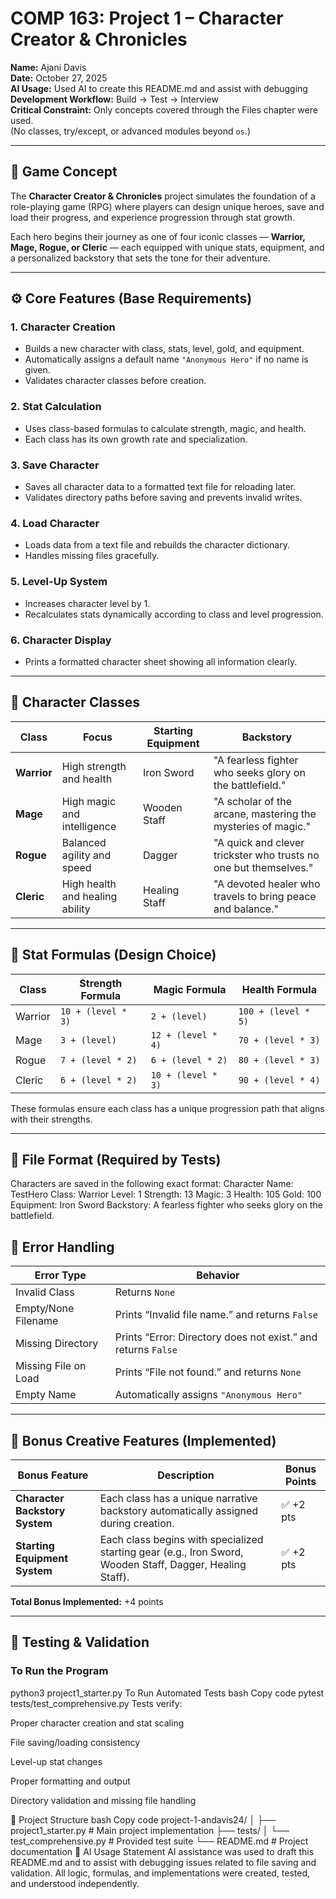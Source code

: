# COMP 163: Project 1 – Character Creator & Chronicles

**Name:** Ajani Davis  
**Date:** October 27, 2025  
**AI Usage:** Used AI to create this README.md and assist with debugging  
**Development Workflow:** Build → Test → Interview  
**Critical Constraint:** Only concepts covered through the Files chapter were used.  
(No classes, try/except, or advanced modules beyond `os`.)

---

## 🧩 Game Concept

The **Character Creator & Chronicles** project simulates the foundation of a role-playing game (RPG) where players can design unique heroes, save and load their progress, and experience progression through stat growth.  

Each hero begins their journey as one of four iconic classes — **Warrior, Mage, Rogue, or Cleric** — each equipped with unique stats, equipment, and a personalized backstory that sets the tone for their adventure.

---

## ⚙️ Core Features (Base Requirements)

### 1. Character Creation
- Builds a new character with class, stats, level, gold, and equipment.
- Automatically assigns a default name `"Anonymous Hero"` if no name is given.
- Validates character classes before creation.

### 2. Stat Calculation
- Uses class-based formulas to calculate strength, magic, and health.
- Each class has its own growth rate and specialization.

### 3. Save Character
- Saves all character data to a formatted text file for reloading later.
- Validates directory paths before saving and prevents invalid writes.

### 4. Load Character
- Loads data from a text file and rebuilds the character dictionary.
- Handles missing files gracefully.

### 5. Level-Up System
- Increases character level by 1.
- Recalculates stats dynamically according to class and level progression.

### 6. Character Display
- Prints a formatted character sheet showing all information clearly.

---

## 🧙 Character Classes

| Class | Focus | Starting Equipment | Backstory |
|--------|--------|--------------------|------------|
| **Warrior** | High strength and health | Iron Sword | "A fearless fighter who seeks glory on the battlefield." |
| **Mage** | High magic and intelligence | Wooden Staff | "A scholar of the arcane, mastering the mysteries of magic." |
| **Rogue** | Balanced agility and speed | Dagger | "A quick and clever trickster who trusts no one but themselves." |
| **Cleric** | High health and healing ability | Healing Staff | "A devoted healer who travels to bring peace and balance." |

---

## 🧮 Stat Formulas (Design Choice)

| Class | Strength Formula | Magic Formula | Health Formula |
|--------|------------------|----------------|----------------|
| Warrior | `10 + (level * 3)` | `2 + (level)` | `100 + (level * 5)` |
| Mage | `3 + (level)` | `12 + (level * 4)` | `70 + (level * 3)` |
| Rogue | `7 + (level * 2)` | `6 + (level * 2)` | `80 + (level * 3)` |
| Cleric | `6 + (level * 2)` | `10 + (level * 3)` | `90 + (level * 4)` |

These formulas ensure each class has a unique progression path that aligns with their strengths.

---

## 💾 File Format (Required by Tests)

Characters are saved in the following exact format:
Character Name: TestHero
Class: Warrior
Level: 1
Strength: 13
Magic: 3
Health: 105
Gold: 100
Equipment: Iron Sword
Backstory: A fearless fighter who seeks glory on the battlefield.


## 📜 Error Handling

| Error Type | Behavior |
|-------------|-----------|
| Invalid Class | Returns `None` |
| Empty/None Filename | Prints “Invalid file name.” and returns `False` |
| Missing Directory | Prints “Error: Directory does not exist.” and returns `False` |
| Missing File on Load | Prints “File not found.” and returns `None` |
| Empty Name | Automatically assigns `"Anonymous Hero"` |

---

## 🧠 Bonus Creative Features (Implemented)

| Bonus Feature | Description | Bonus Points |
|----------------|--------------|--------------|
| **Character Backstory System** | Each class has a unique narrative backstory automatically assigned during creation. | ✅ +2 pts |
| **Starting Equipment System** | Each class begins with specialized starting gear (e.g., Iron Sword, Wooden Staff, Dagger, Healing Staff). | ✅ +2 pts |

**Total Bonus Implemented:** +4 points

---

## 🧪 Testing & Validation

### To Run the Program

python3 project1_starter.py
To Run Automated Tests
bash
Copy code
pytest tests/test_comprehensive.py
Tests verify:

Proper character creation and stat scaling

File saving/loading consistency

Level-up stat changes

Proper formatting and output

Directory validation and missing file handling

📁 Project Structure
bash
Copy code
project-1-andavis24/
│
├── project1_starter.py          # Main project implementation
├── tests/
│   └── test_comprehensive.py    # Provided test suite
└── README.md                    # Project documentation
💬 AI Usage Statement
AI assistance was used to draft this README.md and to assist with debugging issues related to file saving and validation.
All logic, formulas, and implementations were created, tested, and understood independently.
